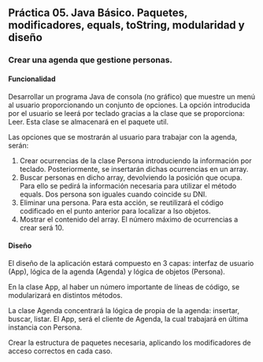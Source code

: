 ## Práctica 05. Java Básico. Paquetes, modificadores, equals, toString, modularidad y diseño 
### Crear una agenda que gestione personas.

#### Funcionalidad

Desarrollar un programa Java de consola (no gráfico) que muestre un menú al usuario proporcionando un conjunto de opciones. La opción introducida por el usuario se leerá por teclado gracias a la clase que se proporciona: Leer. Esta clase se almacenará en el paquete util.

Las opciones que se mostrarán al usuario para trabajar con la agenda, serán:

1. Crear ocurrencias de la clase Persona introduciendo la información por teclado. Posteriormente, se insertarán dichas ocurrencias en un array.
2. Buscar personas en dicho array, devolviendo la posición que ocupa. Para ello se pedirá la información necesaria para utilizar el método equals. Dos persona son iguales cuando coincide su DNI.
3. Eliminar una persona. Para esta acción, se reutilizará el código codificado en el punto anterior para localizar a lso objetos.
4. Mostrar el contenido del array. El número máximo de ocurrencias a crear será 10.

#### Diseño

El diseño de la aplicación estará compuesto en 3 capas: interfaz de usuario (App), lógica de la agenda (Agenda) y lógica de objetos (Persona).

En la clase App, al haber un número importante de líneas de código, se modularizará en distintos métodos.

La clase Agenda concentrará la lógica de propia de la agenda: insertar, buscar, listar. El App, será el cliente de Agenda, la cual trabajará en última instancia con Persona. 

Crear la estructura de paquetes necesaria, aplicando los modificadores de acceso correctos en cada caso.
